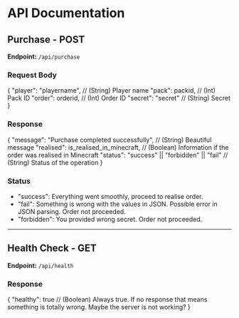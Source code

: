 # API Documentation

## Purchase - POST
**Endpoint:** `/api/purchase`

### Request Body
{
    "player": "playername",  // (String) Player name
    "pack": packid,          // (Int) Pack ID
    "order": orderid,        // (Int) Order ID
    "secret": "secret"       // (String) Secret
}

### Response
{
    "message": "Purchase completed successfully", // (String) Beautiful message
    "realised": is_realised_in_minecraft,         // (Boolean) Information if the order was realised in Minecraft
    "status": "success" || "forbidden" || "fail"  // (String) Status of the operation
}

### Status
- "success": Everything went smoothly, proceed to realise order.
- "fail": Something is wrong with the values in JSON. Possible error in JSON parsing. Order not proceeded.
- "forbidden": You provided wrong secret. Order not proceeded.

---

## Health Check - GET
**Endpoint:** `/api/health`

### Response
{
    "healthy": true // (Boolean) Always true. If no response that means something is totally wrong. Maybe the server is not working?
}
